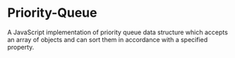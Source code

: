 # Priority-Queue
A JavaScript implementation of priority queue data structure which accepts an array of objects and can sort them in accordance with a specified property.
